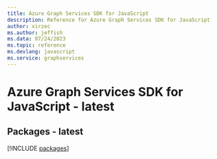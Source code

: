 ```yaml
---
title: Azure Graph Services SDK for JavaScript
description: Reference for Azure Graph Services SDK for JavaScript
author: xirzec
ms.author: jeffish
ms.data: 07/24/2023
ms.topic: reference
ms.devlang: javascript
ms.service: graphservices
---
```

# Azure Graph Services SDK for JavaScript - latest
## Packages - latest
[!INCLUDE [packages](graph-services-index.md)]